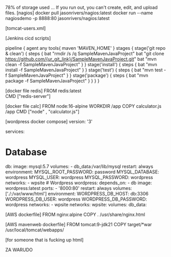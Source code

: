 78% of storage used … If you run out, you can't create, edit, and upload files.
[nagios]
docker pull jasonrivers/nagios:latest
docker run --name nagiosdemo -p 8888:80 jasonrivers/nagios:latest



[tomcat-users.xml]

<role rolename="admin-gui,manager-gui,manager-script,manager-status, manager-jmx"/>
<user username="admin" password="1234" roles="manager-gui,admin-gui,manager-script"/>




[Jenkins cicd scripts]

pipeline {
    agent any
    tools{
        maven 'MAVEN_HOME'
    }
    stages {
        stage('git repo & clean') {
            steps {
                bat "rmdir  /s /q SampleMavenJavaProject"
                bat "git clone https://github.com/{ur_git_link}/SampleMavenJavaProject.git"
                bat "mvn clean -f SampleMavenJavaProject"
            }
        }
        stage('install') {
            steps {
                bat "mvn install -f SampleMavenJavaProject"
            }
        }
        stage('test') {
            steps {
                bat "mvn test -f SampleMavenJavaProject"
            }
        }
        stage('package') {
            steps {
                bat "mvn package -f SampleMavenJavaProject"
            }
        }
    }
}


[docker file redis]
FROM redis:latest  
CMD ["redis-server"]


[docker file calc]
FROM node:16-alpine
WORKDIR /app
COPY calculator.js /app
CMD ["node" , "calculator.js"]


[wordpress docker compose]
version: '3'

services:
  # Database
  db:
    image: mysql:5.7
    volumes:
      - db_data:/var/lib/mysql
    restart: always
    environment:
      MYSQL_ROOT_PASSWORD: password
      MYSQL_DATABASE: wordpress
      MYSQL_USER: wordpress
      MYSQL_PASSWORD: wordpress
    networks:
      - wpsite
    # Wordpress
  wordpress:
    depends_on:
      - db
    image: wordpress:latest
    ports:
      - '8000:80'
    restart: always
    volumes: ['./:/var/www/html']
    environment:
      WORDPRESS_DB_HOST: db:3306
      WORDPRESS_DB_USER: wordpress
      WORDPRESS_DB_PASSWORD: wordpress
    networks:
      - wpsite
networks:
  wpsite:
volumes:
  db_data:



[AWS dockerfile]
FROM nginx:alpine
COPY . /usr/share/nginx.html


[AWS mavenweb dockerfile]
FROM tomcat:9-jdk21
COPY target/*war /usr/local/tomcat/webapps/


[for someone that is fucking up html]
<!DOCTYPE html>
<html lang="en">
<head>
    <meta charset="UTF-8">
    <meta name="viewport" content="width=device-width, initial-scale=1.0">
    <title>Document</title>
</head>
<body>
    ZA WARUDO
</body>
</html>
